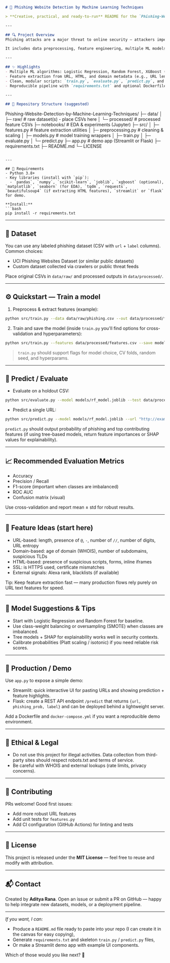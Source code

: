 ```markdown
# 🚨 Phishing Website Detection by Machine Learning Techniques

> **Creative, practical, and ready-to-run** README for the `Phishing-Website-Detection-by-Machine-Learning-Techniques` project.

---

## 🔍 Project Overview
Phishing attacks are a major threat to online security — attackers impersonate trusted websites to steal credentials and sensitive data. This project explores **feature-based machine learning** approaches to detect phishing websites before users fall prey.

It includes data preprocessing, feature engineering, multiple ML models, model evaluation (accuracy, precision, recall, F1, ROC-AUC), and a small web demo to test live URLs or batch CSVs.

---

## ✨ Highlights
- Multiple ML algorithms: Logistic Regression, Random Forest, XGBoost (optional), Gradient Boosting, SVM.
- Feature extraction from URL, HTML, and domain metadata (e.g., URL length, presence of `@`, number of subdomains, SSL certificate checks, suspicious keywords, Alexa ranking if available).
- Clean, modular scripts: `train.py`, `evaluate.py`, `predict.py`, and a lightweight web demo (`app.py`) using Streamlit / Flask.
- Reproducible pipeline with `requirements.txt` and optional Dockerfile.

---

## 📂 Repository Structure (suggested)
```

Phishing-Website-Detection-by-Machine-Learning-Techniques/
├─ data/
│  ├─ raw/                 # raw dataset(s) - place CSVs here
│  └─ processed/           # processed feature CSVs
├─ notebooks/              # EDA & experiments (Jupyter)
├─ src/
│  ├─ features.py          # feature extraction utilities
│  ├─ preprocessing.py     # cleaning & scaling
│  ├─ models.py            # model training wrappers
│  ├─ train.py
│  ├─ evaluate.py
│  └─ predict.py
├─ app.py                  # demo app (Streamlit or Flask)
├─ requirements.txt
├─ README.md
└─ LICENSE

````

---

## 🧰 Requirements
- Python 3.8+
- Key libraries (install with `pip`):
  - `pandas`, `numpy`, `scikit-learn`, `joblib`, `xgboost` (optional), `matplotlib`, `seaborn` (for EDA), `tqdm`, `requests`, `beautifulsoup4` (if extracting HTML features), `streamlit` or `flask` for demo.

**Install:**
```bash
pip install -r requirements.txt
````

---

## 🧩 Dataset

You can use any labeled phishing dataset (CSV with `url` + `label` columns). Common choices:

* UCI Phishing Websites Dataset (or similar public datasets)
* Custom dataset collected via crawlers or public threat feeds

Place original CSVs in `data/raw/` and processed outputs in `data/processed/`.

---

## ⚙️ Quickstart — Train a model

1. Preprocess & extract features (example):

```bash
python src/train.py --data data/raw/phishing.csv --out data/processed/features.csv --model rf
```

2. Train and save the model (inside `train.py` you'll find options for cross-validation and hyperparameters):

```bash
python src/train.py --features data/processed/features.csv --save models/rf_model.joblib --model random_forest
```

> `train.py` should support flags for model choice, CV folds, random seed, and hyperparams.

---

## 🧪 Predict / Evaluate

* Evaluate on a holdout CSV:

```bash
python src/evaluate.py --model models/rf_model.joblib --test data/processed/test_features.csv --metrics out/metrics.json
```

* Predict a single URL:

```bash
python src/predict.py --model models/rf_model.joblib --url "http://example.com/login"
```

`predict.py` should output probability of phishing and top contributing features (if using tree-based models, return feature importances or SHAP values for explainability).

---

## 📈 Recommended Evaluation Metrics

* Accuracy
* Precision / Recall
* F1-score (important when classes are imbalanced)
* ROC AUC
* Confusion matrix (visual)

Use cross-validation and report mean ± std for robust results.

---

## 🔧 Feature Ideas (start here)

* URL-based: length, presence of `@`, `-`, number of `//`, number of digits, URL entropy
* Domain-based: age of domain (WHOIS), number of subdomains, suspicious TLDs
* HTML-based: presence of suspicious scripts, forms, inline iframes
* SSL: is HTTPS used, certificate mismatches
* External signals: Alexa rank, blacklists (if available)

Tip: Keep feature extraction fast — many production flows rely purely on URL text features for speed.

---

## 🧠 Model Suggestions & Tips

* Start with Logistic Regression and Random Forest for baseline.
* Use class-weight balancing or oversampling (SMOTE) when classes are imbalanced.
* Tree models + SHAP for explainability works well in security contexts.
* Calibrate probabilities (Platt scaling / isotonic) if you need reliable risk scores.

---

## 🧩 Production / Demo

Use `app.py` to expose a simple demo:

* Streamlit: quick interactive UI for pasting URLs and showing prediction + feature highlights.
* Flask: create a REST API endpoint `/predict` that returns `{url, phishing_prob, label}` and can be deployed behind a lightweight server.

Add a Dockerfile and `docker-compose.yml` if you want a reproducible demo environment.

---

## 🚨 Ethical & Legal

* Do not use this project for illegal activities. Data collection from third-party sites should respect robots.txt and terms of service.
* Be careful with WHOIS and external lookups (rate limits, privacy concerns).

---

## 🤝 Contributing

PRs welcome! Good first issues:

* Add more robust URL features
* Add unit tests for `features.py`
* Add CI configuration (GitHub Actions) for linting and tests

---

## 📝 License

This project is released under the **MIT License** — feel free to reuse and modify with attribution.

---

## 📬 Contact

Created by **Aditya Rana**. Open an issue or submit a PR on GitHub — happy to help integrate new datasets, models, or a deployment pipeline.

---

*If you want, I can:*

* Produce a `README.md` file ready to paste into your repo (I can create it in the canvas for easy copying),
* Generate `requirements.txt` and skeleton `train.py` / `predict.py` files,
* Or make a Streamlit demo app with example UI components.

Which of those would you like next? 🚀

```
```
